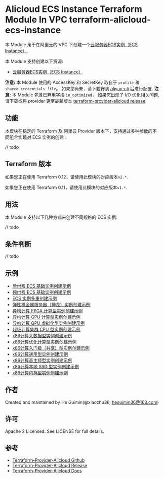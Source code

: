 Alicloud ECS Instance Terraform Module In VPC
terraform-alicloud-ecs-instance
=====================================================================


本 Module 用于在阿里云的 VPC 下创建一个[云服务器ECS实例（ECS Instance）](https://www.alibabacloud.com/help/zh/doc-detail/25374.htm). 

本 Module 支持创建以下资源:

* [云服务器ECS实例（ECS Instance）](https://www.terraform.io/docs/providers/alicloud/r/instance.html)

**注意:** 本 Module 使用的 AccessKey 和 SecretKey 取自于 `profile` 和 `shared_credentials_file`。
如果您尚未，请下载安装 [aliyun-cli](https://github.com/aliyun/aliyun-cli#installation) 后进行配置.
**注意:** 本 Module 包含已弃用字段 `io_optimized`， 如果您出现了 I/O 优化相关问题, 请下载或将 provider 更至最新版本 [terraform-provider-alicloud release](https://github.com/alibaba/terraform-provider/releases).

## 功能

本模块在稳定的 Terraform 及 阿里云 Provider 版本下，支持通过多种参数的不同组合实现对 ECS 实例的创建：

// todo

## Terraform 版本

如果您正在使用 Terraform 0.12，请使用此模块的对应版本`v2.*`.

如果您正在使用 Terraform 0.11，请使用此模块的对应版本`v1.*`.

## 用法

本 Module 支持以下几种方式来创建不同规格的 ECS 实例:

// todo

## 条件判断

// todo

## 示例

* [后付费 ECS 基础实例创建示例](https://github.com/terraform-alicloud-modules/terraform-alicloud-ecs-instance/tree/master/examples/basic/post-paid)
* [预付费 ECS 基础实例创建示例](https://github.com/terraform-alicloud-modules/terraform-alicloud-ecs-instance/tree/master/examples/basic/pre-paid)
* [ECS 实例多重创建示例](https://github.com/terraform-alicloud-modules/terraform-alicloud-ecs-instance/tree/master/examples/multi-instance)
* [弹性裸金属服务器（神龙）实例创建示例](https://github.com/terraform-alicloud-modules/terraform-alicloud-ecs-instance/tree/master/examples/bare-metal)
* [异构计算 FPGA 计算型实例创建示例](https://github.com/terraform-alicloud-modules/terraform-alicloud-ecs-instance/tree/master/examples/heterogeneous-computing/compute-optimized-type-with-fpga)
* [异构计算 GPU 计算型实例创建示例](https://github.com/terraform-alicloud-modules/terraform-alicloud-ecs-instance/tree/master/examples/heterogeneous-computing/compute-optimized-type-with-gpu)
* [异构计算 GPU 虚拟化型实例创建示例](https://github.com/terraform-alicloud-modules/terraform-alicloud-ecs-instance/tree/master/examples/heterogeneous-computing/visualization-compute-optimized-type-with-gpu)
* [超级计算集群 CPU 型实例创建示例](https://github.com/terraform-alicloud-modules/terraform-alicloud-ecs-instance/tree/master/examples/super-computing-cluster/cpu)
* [x86计算大数据型实例创建示例](https://github.com/terraform-alicloud-modules/terraform-alicloud-ecs-instance/tree/master/examples/x86-architecture/big-data)
* [x86计算优化计算型实例创建示例](https://github.com/terraform-alicloud-modules/terraform-alicloud-ecs-instance/tree/master/examples/x86-architecture/compute-optimized)
* [x86计算入门级（共享）型实例创建示例](https://github.com/terraform-alicloud-modules/terraform-alicloud-ecs-instance/tree/master/examples/x86-architecture/entry-level)
* [x86计算通用型实例创建示例](https://github.com/terraform-alicloud-modules/terraform-alicloud-ecs-instance/tree/master/examples/x86-architecture/general-purpose)
* [x86计算高主频型实例创建示例](https://github.com/terraform-alicloud-modules/terraform-alicloud-ecs-instance/tree/master/examples/x86-architecture/high-clock-speed)
* [x86计算本地 SSD 型实例创建示例](https://github.com/terraform-alicloud-modules/terraform-alicloud-ecs-instance/tree/master/examples/x86-architecture/local-ssd)
* [x86计算内存型实例创建示例](https://github.com/terraform-alicloud-modules/terraform-alicloud-ecs-instance/tree/master/examples/x86-architecture/memory-optimized)

作者
-------
Created and maintained by He Guimin(@xiaozhu36, heguimin36@163.com)

许可
----
Apache 2 Licensed. See LICENSE for full details.

参考
---------
* [Terraform-Provider-Alicloud Github](https://github.com/terraform-providers/terraform-provider-alicloud)
* [Terraform-Provider-Alicloud Release](https://releases.hashicorp.com/terraform-provider-alicloud/)
* [Terraform-Provider-Alicloud Docs](https://www.terraform.io/docs/providers/alicloud/index.html)


